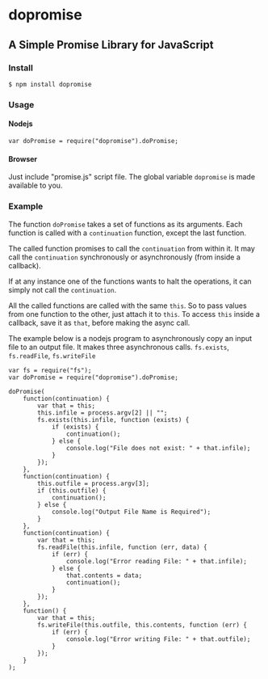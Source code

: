 # dopromise

## A Simple Promise Library for JavaScript

### Install
    $ npm install dopromise

### Usage
#### Nodejs
    var doPromise = require("dopromise").doPromise;
#### Browser
Just include "promise.js" script file. The global variable `dopromise` is made available to you.

### Example

The function `doPromise` takes a set of functions as its arguments. Each function is called with a `continuation` function, except the last function. 

The called function promises to call the `continuation` from within it. It may call the `continuation` synchronously or asynchronously (from inside a callback).

If at any instance one of the functions wants to halt the operations, it can simply not call the `continuation`.

All the called functions are called with the same `this`. So to pass values from one function to the other, just attach it to `this`. To access `this` inside a callback, save it as `that`, before making the async call.

The example below is a nodejs program to asynchronously copy an input file to an output file. It makes three asynchronous calls. `fs.exists`, `fs.readFile`, `fs.writeFile`

    var fs = require("fs");
    var doPromise = require("dopromise").doPromise;
    
    doPromise(
        function(continuation) {
            var that = this;
            this.infile = process.argv[2] || "";
            fs.exists(this.infile, function (exists) {
                if (exists) {
                    continuation();
                } else {
                    console.log("File does not exist: " + that.infile);
                }
            });
        },
        function(continuation) {
            this.outfile = process.argv[3];
            if (this.outfile) {
                continuation();
            } else {
                console.log("Output File Name is Required");
            }
        },
        function(continuation) {
            var that = this;
            fs.readFile(this.infile, function (err, data) {
                if (err) {
                    console.log("Error reading File: " + that.infile);
                } else {
                    that.contents = data;
                    continuation();
                }
            });
        },
        function() {
            var that = this;
            fs.writeFile(this.outfile, this.contents, function (err) {
                if (err) {
                    console.log("Error writing File: " + that.outfile);
                }
            });
        }
    );




